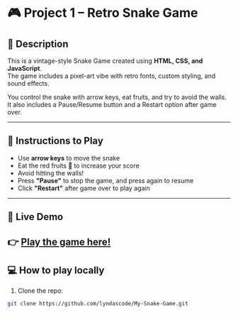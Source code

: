  # 🎮 Project 1 – Retro Snake Game

## 🐍 Description

This is a vintage-style Snake Game created using **HTML, CSS, and JavaScript**.  
The game includes a pixel-art vibe with retro fonts, custom styling, and sound effects.

You control the snake with arrow keys, eat fruits, and try to avoid the walls.  
It also includes a Pause/Resume button and a Restart option after game over.

---

## 🎯 Instructions to Play

- Use **arrow keys** to move the snake
- Eat the red fruits 🍎 to increase your score
- Avoid hitting the walls!
- Press **"Pause"** to stop the game, and press again to resume
- Click **"Restart"** after game over to play again

---
## 🔗 Live Demo

👉 [Play the game here!](https://lyndascode.github.io/My-Snake-Game/)
---

## 💻 How to play locally

1. Clone the repo:
```bash
git clone https://github.com/lyndascode/My-Snake-Game.git

